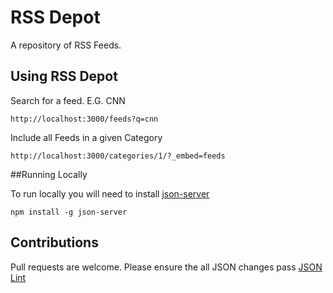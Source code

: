 # RSS Depot

A repository of RSS Feeds.

## Using RSS Depot

Search for a feed. E.G. CNN

    http://localhost:3000/feeds?q=cnn

Include all Feeds in a given Category

    http://localhost:3000/categories/1/?_embed=feeds

##Running Locally

To run locally you will need to install [json-server](https://github.com/typicode/json-server)

    npm install -g json-server

## Contributions

Pull requests are welcome. Please ensure the all JSON changes pass [JSON Lint](http://jsonlint.com/)
